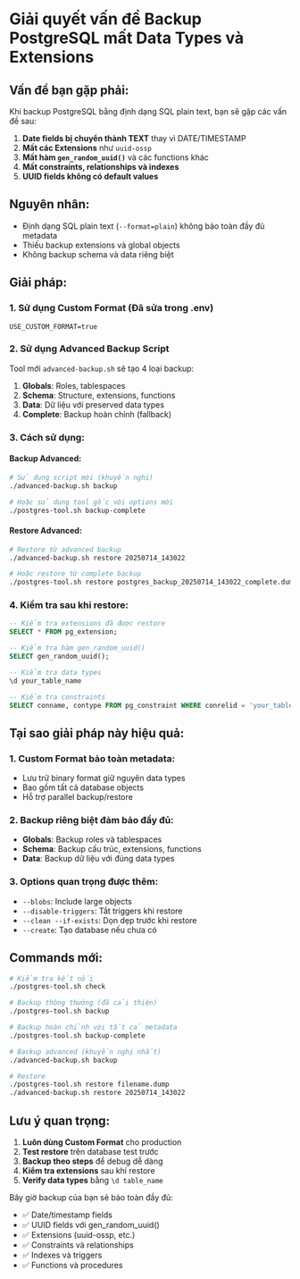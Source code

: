 # Giải quyết vấn đề Backup PostgreSQL mất Data Types và Extensions

## Vấn đề bạn gặp phải:

Khi backup PostgreSQL bằng định dạng SQL plain text, bạn sẽ gặp các vấn đề sau:

1. **Date fields bị chuyển thành TEXT** thay vì DATE/TIMESTAMP
2. **Mất các Extensions** như `uuid-ossp`
3. **Mất hàm `gen_random_uuid()`** và các functions khác
4. **Mất constraints, relationships và indexes**
5. **UUID fields không có default values**

## Nguyên nhân:

- Định dạng SQL plain text (`--format=plain`) không bảo toàn đầy đủ metadata
- Thiếu backup extensions và global objects
- Không backup schema và data riêng biệt

## Giải pháp:

### 1. Sử dụng Custom Format (Đã sửa trong .env)

```env
USE_CUSTOM_FORMAT=true
```

### 2. Sử dụng Advanced Backup Script

Tool mới `advanced-backup.sh` sẽ tạo 4 loại backup:

1. **Globals**: Roles, tablespaces
2. **Schema**: Structure, extensions, functions 
3. **Data**: Dữ liệu với preserved data types
4. **Complete**: Backup hoàn chỉnh (fallback)

### 3. Cách sử dụng:

#### Backup Advanced:
```bash
# Sử dụng script mới (khuyến nghị)
./advanced-backup.sh backup

# Hoặc sử dụng tool gốc với options mới
./postgres-tool.sh backup-complete
```

#### Restore Advanced:
```bash
# Restore từ advanced backup
./advanced-backup.sh restore 20250714_143022

# Hoặc restore từ complete backup
./postgres-tool.sh restore postgres_backup_20250714_143022_complete.dump
```

### 4. Kiểm tra sau khi restore:

```sql
-- Kiểm tra extensions đã được restore
SELECT * FROM pg_extension;

-- Kiểm tra hàm gen_random_uuid()
SELECT gen_random_uuid();

-- Kiểm tra data types
\d your_table_name

-- Kiểm tra constraints
SELECT conname, contype FROM pg_constraint WHERE conrelid = 'your_table_name'::regclass;
```

## Tại sao giải pháp này hiệu quả:

### 1. Custom Format bảo toàn metadata:
- Lưu trữ binary format giữ nguyên data types
- Bao gồm tất cả database objects
- Hỗ trợ parallel backup/restore

### 2. Backup riêng biệt đảm bảo đầy đủ:
- **Globals**: Backup roles và tablespaces
- **Schema**: Backup cấu trúc, extensions, functions
- **Data**: Backup dữ liệu với đúng data types

### 3. Options quan trọng được thêm:
- `--blobs`: Include large objects
- `--disable-triggers`: Tắt triggers khi restore
- `--clean --if-exists`: Dọn dẹp trước khi restore
- `--create`: Tạo database nếu chưa có

## Commands mới:

```bash
# Kiểm tra kết nối
./postgres-tool.sh check

# Backup thông thường (đã cải thiện)
./postgres-tool.sh backup

# Backup hoàn chỉnh với tất cả metadata
./postgres-tool.sh backup-complete

# Backup advanced (khuyến nghị nhất)
./advanced-backup.sh backup

# Restore
./postgres-tool.sh restore filename.dump
./advanced-backup.sh restore 20250714_143022
```

## Lưu ý quan trọng:

1. **Luôn dùng Custom Format** cho production
2. **Test restore** trên database test trước
3. **Backup theo steps** để debug dễ dàng
4. **Kiểm tra extensions** sau khi restore
5. **Verify data types** bằng `\d table_name`

Bây giờ backup của bạn sẽ bảo toàn đầy đủ:
- ✅ Date/timestamp fields
- ✅ UUID fields với gen_random_uuid()
- ✅ Extensions (uuid-ossp, etc.)
- ✅ Constraints và relationships
- ✅ Indexes và triggers
- ✅ Functions và procedures

